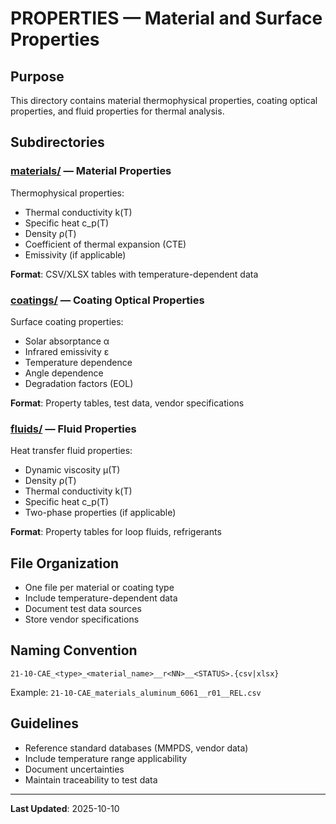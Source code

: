 # PROPERTIES — Material and Surface Properties

## Purpose
This directory contains material thermophysical properties, coating optical properties, and fluid properties for thermal analysis.

## Subdirectories

### [materials/](materials/) — Material Properties
Thermophysical properties:
- Thermal conductivity k(T)
- Specific heat c_p(T)
- Density ρ(T)
- Coefficient of thermal expansion (CTE)
- Emissivity (if applicable)

**Format**: CSV/XLSX tables with temperature-dependent data

### [coatings/](coatings/) — Coating Optical Properties
Surface coating properties:
- Solar absorptance α
- Infrared emissivity ε
- Temperature dependence
- Angle dependence
- Degradation factors (EOL)

**Format**: Property tables, test data, vendor specifications

### [fluids/](fluids/) — Fluid Properties
Heat transfer fluid properties:
- Dynamic viscosity µ(T)
- Density ρ(T)
- Thermal conductivity k(T)
- Specific heat c_p(T)
- Two-phase properties (if applicable)

**Format**: Property tables for loop fluids, refrigerants

## File Organization
- One file per material or coating type
- Include temperature-dependent data
- Document test data sources
- Store vendor specifications

## Naming Convention
```
21-10-CAE_<type>_<material_name>__r<NN>__<STATUS>.{csv|xlsx}
```

Example: `21-10-CAE_materials_aluminum_6061__r01__REL.csv`

## Guidelines
- Reference standard databases (MMPDS, vendor data)
- Include temperature range applicability
- Document uncertainties
- Maintain traceability to test data

---

**Last Updated**: 2025-10-10
